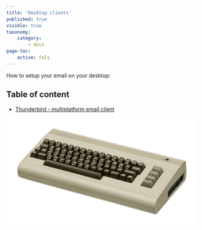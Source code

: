 ```yaml
---
title: 'Desktop clients'
published: true
visible: true
taxonomy:
    category:
        - docs
page-toc:
    active: fals    
---
```


How to setup your email on your desktop:

## Table of content
- [Thunderbird - multiplatform email client](thunderbird)

![](c64.jpg)
